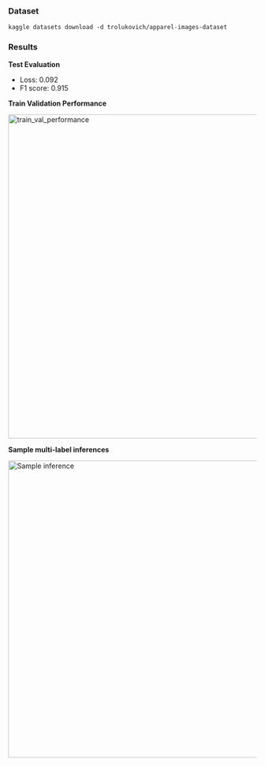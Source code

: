 ### Dataset
```
kaggle datasets download -d trolukovich/apparel-images-dataset
```

### Results
**Test Evaluation**
- Loss: 0.092
- F1 score: 0.915


**Train Validation Performance**

<img width="658" alt="train_val_performance" src="https://github.com/user-attachments/assets/c8f5bcb3-0e1c-4117-a869-f3e96127bceb">


**Sample multi-label inferences**

<img width="603" alt="Sample inference" src="https://github.com/user-attachments/assets/62f7f36c-ab9e-4f00-b5e6-2f4b4feb26cb">

